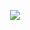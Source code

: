 <p align="center"><img src="https://github.com/jungwonguk/KD-Font/assets/98310175/d30ade2f-c8b6-4e5f-adf3-9bf435b59d17"></p>
